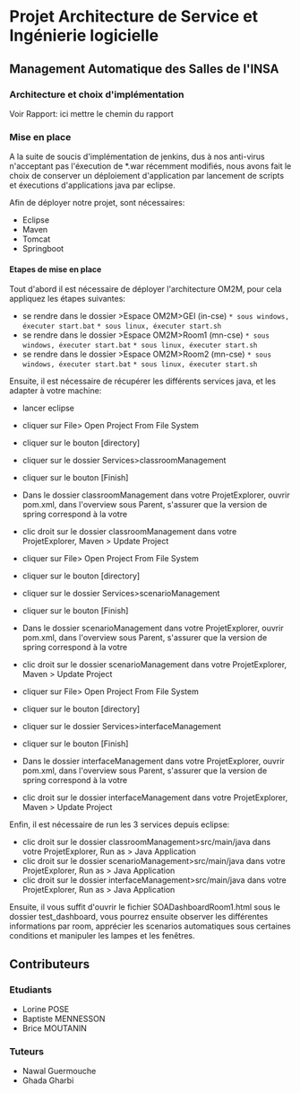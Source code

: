 # Projet Architecture de Service et Ingénierie logicielle

## Management Automatique des Salles de l'INSA

### Architecture et choix d'implémentation

Voir Rapport: ici mettre le chemin du rapport

### Mise en place

A la suite de soucis d'implémentation de jenkins, dus à nos anti-virus n'acceptant pas l'éxecution de *.war récemment modifiés, nous avons fait le choix de conserver un déploiement d'application par lancement de scripts et éxecutions d'applications java par eclipse.

Afin de déployer notre projet, sont nécessaires:
* Eclipse
* Maven
* Tomcat
* Springboot

#### Etapes de mise en place


Tout d'abord il est nécessaire de déployer l'architecture OM2M, pour cela appliquez les étapes suivantes:


* se rendre dans le dossier >Espace OM2M>GEI (in-cse)
`* sous windows, éxecuter start.bat`
`* sous linux, éxecuter start.sh`
* se rendre dans le dossier >Espace OM2M>Room1 (mn-cse)
`* sous windows, éxecuter start.bat`
`* sous linux, éxecuter start.sh`
* se rendre dans le dossier >Espace OM2M>Room2 (mn-cse)
`* sous windows, éxecuter start.bat`
`* sous linux, éxecuter start.sh`


Ensuite, il est nécessaire de récupérer les différents services java, et les adapter à votre machine:


* lancer eclipse


* cliquer sur File> Open Project From File System
* cliquer sur le bouton [directory]
* cliquer sur le dossier Services>classroomManagement
* cliquer sur le bouton [Finish]
* Dans le dossier classroomManagement dans votre ProjetExplorer, ouvrir pom.xml, dans l'overview sous Parent, s'assurer que la version de spring correspond à la votre
* clic droit sur le dossier classroomManagement dans votre ProjetExplorer, Maven > Update Project


* cliquer sur File> Open Project From File System
* cliquer sur le bouton [directory]
* cliquer sur le dossier Services>scenarioManagement
* cliquer sur le bouton [Finish]
* Dans le dossier scenarioManagement dans votre ProjetExplorer, ouvrir pom.xml, dans l'overview sous Parent, s'assurer que la version de spring correspond à la votre
* clic droit sur le dossier scenarioManagement dans votre ProjetExplorer, Maven > Update Project


* cliquer sur File> Open Project From File System
* cliquer sur le bouton [directory]
* cliquer sur le dossier Services>interfaceManagement
* cliquer sur le bouton [Finish]
* Dans le dossier interfaceManagement dans votre ProjetExplorer, ouvrir pom.xml, dans l'overview sous Parent, s'assurer que la version de spring correspond à la votre
* clic droit sur le dossier interfaceManagement dans votre ProjetExplorer, Maven > Update Project


Enfin, il est nécessaire de run les 3 services depuis eclipse:

* clic droit sur le dossier classroomManagement>src/main/java dans votre ProjetExplorer, Run as > Java Application
* clic droit sur le dossier scenarioManagement>src/main/java dans votre ProjetExplorer, Run as > Java Application
* clic droit sur le dossier interfaceManagement>src/main/java dans votre ProjetExplorer, Run as > Java Application


Ensuite, il vous suffit d'ouvrir le fichier SOADashboardRoom1.html sous le dossier test_dashboard, vous pourrez ensuite observer les différentes informations par room, apprécier les scenarios automatiques sous certaines conditions et manipuler les lampes et les fenêtres.

## Contributeurs

### Etudiants

* Lorine POSE
* Baptiste MENNESSON
* Brice MOUTANIN

### Tuteurs

* Nawal Guermouche
* Ghada Gharbi